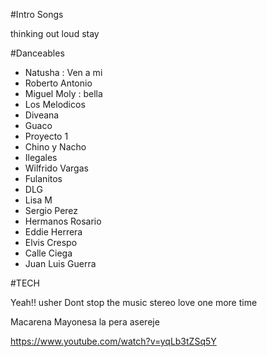#Intro Songs

thinking out loud
stay

#Danceables

* Natusha : Ven a  mi
* Roberto Antonio 
* Miguel Moly : bella
* Los Melodicos
* Diveana
* Guaco
* Proyecto 1
* Chino y Nacho
* Ilegales
* Wilfrido Vargas
* Fulanitos
* DLG
* Lisa M
* Sergio Perez
* Hermanos Rosario
* Eddie Herrera
* Elvis Crespo
* Calle Ciega
* Juan Luis Guerra

#TECH

Yeah!! usher
Dont stop the music
stereo love
one more time

Macarena
Mayonesa
la pera
asereje




https://www.youtube.com/watch?v=yqLb3tZSq5Y